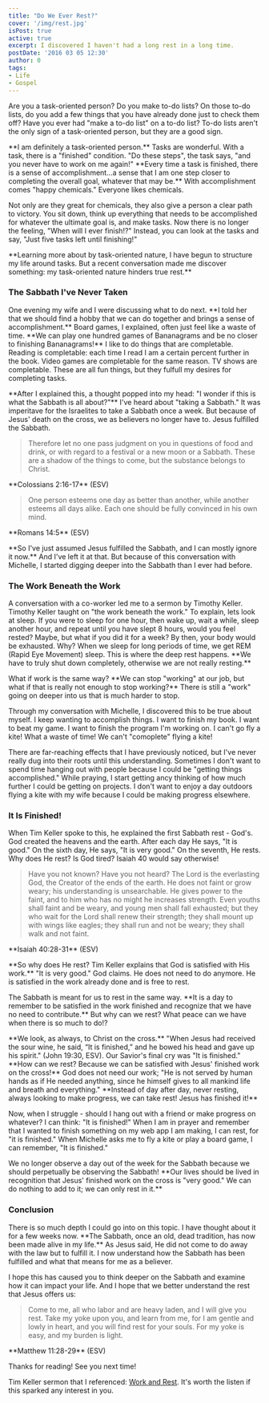 ```yaml
---
title: "Do We Ever Rest?"
cover: '/img/rest.jpg'
isPost: true
active: true
excerpt: I discovered I haven't had a long rest in a long time.
postDate: '2016 03 05 12:30'
author: 0
tags:
- Life
- Gospel
---
```


<p>
    Are you a task-oriented person? Do you make to-do lists? On those to-do lists, do you add a few things that you have already done just to check them off?
    Have you ever had "make a to-do list" on a to-do list? To-do lists aren't the only sign of a task-oriented person, but they are a good sign.
</p>

<p>
    **I am definitely a task-oriented person.** Tasks are wonderful. With a task, there is a "finished" condition. "Do these steps", the task says, "and you never have to work on me again!"
    **Every time a task is finished, there is a sense of accomplishment...a sense that I am one step closer to completing the overall goal, whatever that may be.** With accomplishment
    comes "happy chemicals." Everyone likes chemicals.
</p>

<p>
    Not only are they great for chemicals, they also give a person a clear path to victory. You sit down, think up everything that needs to be accomplished for
    whatever the ultimate goal is, and make tasks. Now there is no longer the feeling, "When will I ever finish!?" Instead, you can look at the tasks and say, "Just
    five tasks left until finishing!"
</p>

<p>
    **Learning more about by task-oriented nature, I have begun to structure my life around tasks. But a recent conversation made me discover something: my task-oriented
    nature hinders true rest.**
</p>

<h3>The Sabbath I've Never Taken</h3>
<p>
    One evening my wife and I were discussing what to do next. **I told her that we should find a hobby that we can do together and brings a sense of accomplishment.**
    Board games, I explained, often just feel like a waste of time. **We can play one hundred games of Bananagrams and be no closer to finishing Bananagrams!**
    I like to do things that are completable. Reading is completable: each time I read I am a certain percent further in the book. Video games are completable for
    the same reason. TV shows are completable. These are all fun things, but they fulfull my desires for completing tasks.
</p>
<p>
    **After I explained this, a thought popped into my head: "I wonder if this is what the Sabbath is all about?"** I've heard about "taking a Sabbath." It was
    imperitave for the Israelites to take a Sabbath once a week. But because of Jesus' death on the cross, we as believers no longer have to. Jesus fulfilled the Sabbath.
</p>
<blockquote>
    <p>
        Therefore let no one pass judgment on you in questions of food and drink, or with regard
        to a festival or a new moon or a Sabbath. These are a shadow of the things to come, but
        the substance belongs to Christ.
    </p>
</blockquote>
<p>**Colossians 2:16-17** (ESV)</p>
<blockquote>
    <p>
        One person esteems one day as better than another, while another esteems all days alike.
        Each one should be fully convinced in his own mind.
    </p>
</blockquote>
<p>**Romans 14:5** (ESV)</p>
<p>
    **So I've just assumed Jesus fulfilled the Sabbath, and I can mostly ignore it now.** And I've left it at that. But because of this conversation with Michelle,
    I started digging deeper into the Sabbath than I ever had before.
</p>
<h3>The Work Beneath the Work</h3>
<p>
    A conversation with a co-worker led me to a sermon by Timothy Keller. Timothy Keller taught on "the work beneath the work." To explain, lets look at sleep. If you
    were to sleep for one hour, then wake up, wait a while, sleep another hour, and repeat until you have slept 8 hours, would you feel rested? Maybe, but what if you
    did it for a week? By then, your body would be exhausted. Why? When we sleep for long periods of time, we get REM (Rapid Eye Movement) sleep. 
    This is where the deep rest happens. **We have to truly shut down completely, otherwise we are not really resting.**
</p>
<p>
    What if work is the same way? **We can stop "working" at our job, but what if that is really not enough to stop working?** There is still a "work" going on deeper
    into us that is much harder to stop.
</p>
<p>
    Through my conversation with Michelle, I discovered this to be true about myself. I keep wanting to accomplish things. I want to finish my book. I want to beat my game.
    I want to finish the program I'm working on. I can't go fly a kite! What a waste of time! We can't "comoplete" flying a kite!
</p>
<p>
    There are far-reaching effects that I have previously noticed, but I've never really dug into their roots until this understanding. Sometimes I don't want to spend time
    hanging out with people because I could be "getting things accomplished." While praying, I start getting ancy thinking of how much
    further I could be getting on projects. I don't want to enjoy a day outdoors flying a kite with my wife because I could be making progress elsewhere.
</p>
<h3>It Is Finished!</h3>
<p>
    When Tim Keller spoke to this, he explained the first Sabbath rest - God's. God created the heavens and the earth. After each day He says, "It is good." On
    the sixth day, He says, "It is very good." On the seventh, He rests. Why does He rest? Is God tired? Isaiah 40 would say otherwise!
</p>
<blockquote>
    <p>
        Have you not known? Have you not heard? The Lord is the everlasting God, the Creator of the ends of the earth. He does not faint or grow weary;
        his understanding is unsearchable. He gives power to the faint, and to him who has no might he increases strength. Even youths shall faint and be weary,
        and young men shall fall exhausted; but they who wait for the Lord shall renew their strength; they shall mount up with wings like eagles;
        they shall run and not be weary; they shall walk and not faint.
    </p>
</blockquote>
<p>**Isaiah 40:28-31** (ESV)</p>
<p>
    **So why does He rest? Tim Keller explains that God is satisfied with His work.** "It is very good." God claims. He does not need to do anymore. He is satisfied in the
    work already done and is free to rest.
</p>
<p>
    The Sabbath is meant for us to rest in the same way. **It is a day to remember to be satisfied in the work finished and recognize that we have no need to contribute.** But why can
    we rest? What peace can we have when there is so much to do!?
</p>
<p>
    **We look, as always, to Christ on the cross.** "When Jesus had received the sour wine, he said, “It is finished,” and he bowed his head and gave up his spirit." (John 19:30, ESV).
    Our Savior's final cry was "It is finished." **How can we rest? Because we can be satisfied with Jesus' finished work on the cross!** God does not need our work; "He is not
    served by human hands as if He needed anything, since he himself gives to all mankind life and breath and everything." **Instead of day after day, never resting,
    always looking to make progress, we can take rest! Jesus has finished it!**
</p>
<p>
    Now, when I struggle - should I hang out with a friend or make progress on whatever? I can think: "It is finished!" When I am in prayer and remember that I
    wanted to finish something on my web app I am making, I can rest, for "it is finished." When Michelle asks me to fly a kite or play a board game, I can remember, 
    "It is finished."
</p>
<p>
    We no longer observe a day out of the week for the Sabbath because we should perpetually be observing the Sabbath! **Our lives should be lived in recognition that
    Jesus' finished work on the cross is "very good." We can do nothing to add to it; we can only rest in it.**
</p>
<h3>Conclusion</h3>
<p>
    There is so much depth I could go into on this topic. I have thought about it for a few weeks now. **The Sabbath, once an old, dead tradition, has now been made alive in
    my life.** As Jesus said, He did not come to do away with the law but to fulfill it. I now understand how the Sabbath has been fulfilled and what that means
    for me as a believer.
</p>
<p>
    I hope this has caused you to think deeper on the Sabbath and examine how it can impact your life. And I hope that we better understand the rest that
    Jesus offers us:
</p>
<blockquote>
    <p>
        Come to me, all who labor and are heavy laden, and I will give you rest.
        Take my yoke upon you, and learn from me, for I am gentle and lowly in heart, and you will find rest for your souls.
        For my yoke is easy, and my burden is light.
    </p>
</blockquote>
<p>**Matthew 11:28-29** (ESV)</p>
<p>
    Thanks for reading! See you next time!
</p>
<p>
    Tim Keller sermon that I referenced: <a href="http://www.gospelinlife.com/work-and-rest-5314">Work and Rest</a>. It's worth the listen if this
    sparked any interest in you.
</p>